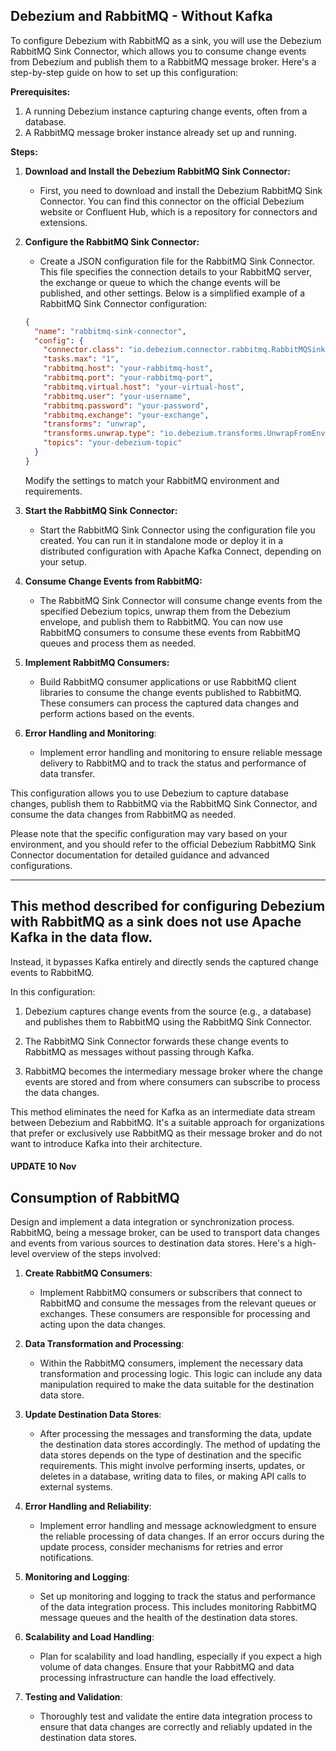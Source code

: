 
## Debezium and RabbitMQ - Without Kafka 

To configure Debezium with RabbitMQ as a sink, you will use the Debezium RabbitMQ Sink Connector, which allows you to consume change events from Debezium and publish them to a RabbitMQ message broker. Here's a step-by-step guide on how to set up this configuration:

**Prerequisites:**

1. A running Debezium instance capturing change events, often from a database.
2. A RabbitMQ message broker instance already set up and running.

**Steps:**

1. **Download and Install the Debezium RabbitMQ Sink Connector:**

   - First, you need to download and install the Debezium RabbitMQ Sink Connector. You can find this connector on the official Debezium website or Confluent Hub, which is a repository for connectors and extensions.

2. **Configure the RabbitMQ Sink Connector:**

   - Create a JSON configuration file for the RabbitMQ Sink Connector. This file specifies the connection details to your RabbitMQ server, the exchange or queue to which the change events will be published, and other settings. Below is a simplified example of a RabbitMQ Sink Connector configuration:

   ```json
   {
     "name": "rabbitmq-sink-connector",
     "config": {
       "connector.class": "io.debezium.connector.rabbitmq.RabbitMQSinkConnector",
       "tasks.max": "1",
       "rabbitmq.host": "your-rabbitmq-host",
       "rabbitmq.port": "your-rabbitmq-port",
       "rabbitmq.virtual.host": "your-virtual-host",
       "rabbitmq.user": "your-username",
       "rabbitmq.password": "your-password",
       "rabbitmq.exchange": "your-exchange",
       "transforms": "unwrap",
       "transforms.unwrap.type": "io.debezium.transforms.UnwrapFromEnvelope",
       "topics": "your-debezium-topic"
     }
   }
   ```

   Modify the settings to match your RabbitMQ environment and requirements.

3. **Start the RabbitMQ Sink Connector:**

   - Start the RabbitMQ Sink Connector using the configuration file you created. You can run it in standalone mode or deploy it in a distributed configuration with Apache Kafka Connect, depending on your setup.

4. **Consume Change Events from RabbitMQ:**

   - The RabbitMQ Sink Connector will consume change events from the specified Debezium topics, unwrap them from the Debezium envelope, and publish them to RabbitMQ. You can now use RabbitMQ consumers to consume these events from RabbitMQ queues and process them as needed.

5. **Implement RabbitMQ Consumers:**

   - Build RabbitMQ consumer applications or use RabbitMQ client libraries to consume the change events published to RabbitMQ. These consumers can process the captured data changes and perform actions based on the events.

6. **Error Handling and Monitoring**:

   - Implement error handling and monitoring to ensure reliable message delivery to RabbitMQ and to track the status and performance of data transfer.

This configuration allows you to use Debezium to capture database changes, publish them to RabbitMQ via the RabbitMQ Sink Connector, and consume the data changes from RabbitMQ as needed.

Please note that the specific configuration may vary based on your environment, and you should refer to the official Debezium RabbitMQ Sink Connector documentation for detailed guidance and advanced configurations.

---

## This method described for configuring Debezium with RabbitMQ as a sink does not use Apache Kafka in the data flow.

Instead, it bypasses Kafka entirely and directly sends the captured change events to RabbitMQ.

In this configuration:

1. Debezium captures change events from the source (e.g., a database) and publishes them to RabbitMQ using the RabbitMQ Sink Connector.

2. The RabbitMQ Sink Connector forwards these change events to RabbitMQ as messages without passing through Kafka.

3. RabbitMQ becomes the intermediary message broker where the change events are stored and from where consumers can subscribe to process the data changes.

This method eliminates the need for Kafka as an intermediate data stream between Debezium and RabbitMQ. It's a suitable approach for organizations that prefer or exclusively use RabbitMQ as their message broker and do not want to introduce Kafka into their architecture.

#### UPDATE 10 Nov

## Consumption of RabbitMQ

Design and implement a data integration or synchronization process. RabbitMQ, being a message broker, can be used to transport data changes and events from various sources to destination data stores. Here's a high-level overview of the steps involved:

1. **Create RabbitMQ Consumers**:
   - Implement RabbitMQ consumers or subscribers that connect to RabbitMQ and consume the messages from the relevant queues or exchanges. These consumers are responsible for processing and acting upon the data changes.

2. **Data Transformation and Processing**:
   - Within the RabbitMQ consumers, implement the necessary data transformation and processing logic. This logic can include any data manipulation required to make the data suitable for the destination data store.

3. **Update Destination Data Stores**:
   - After processing the messages and transforming the data, update the destination data stores accordingly. The method of updating the data stores depends on the type of destination and the specific requirements. This might involve performing inserts, updates, or deletes in a database, writing data to files, or making API calls to external systems.

4. **Error Handling and Reliability**:
   - Implement error handling and message acknowledgment to ensure the reliable processing of data changes. If an error occurs during the update process, consider mechanisms for retries and error notifications.

5. **Monitoring and Logging**:
   - Set up monitoring and logging to track the status and performance of the data integration process. This includes monitoring RabbitMQ message queues and the health of the destination data stores.

6. **Scalability and Load Handling**:
   - Plan for scalability and load handling, especially if you expect a high volume of data changes. Ensure that your RabbitMQ and data processing infrastructure can handle the load effectively.

7. **Testing and Validation**:
    - Thoroughly test and validate the entire data integration process to ensure that data changes are correctly and reliably updated in the destination data stores.